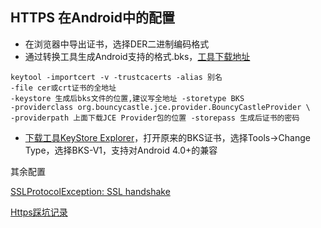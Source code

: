 ## HTTPS 在Android中的配置

- 在浏览器中导出证书，选择DER二进制编码格式
- 通过转换工具生成Android支持的格式.bks，[工具下载地址](http://www.bouncycastle.org/latest_releases.html)

```
keytool -importcert -v -trustcacerts -alias 别名  
-file cer或crt证书的全地址  
-keystore 生成后bks文件的位置,建议写全地址 -storetype BKS 
-providerclass org.bouncycastle.jce.provider.BouncyCastleProvider \  
-providerpath 上面下载JCE Provider包的位置 -storepass 生成后证书的密码  
```

- [下载工具KeyStore Explorer](http://keystore-explorer.sourceforge.NET/)，打开原来的BKS证书，选择Tools->Change Type，选择BKS-V1，支持对Android 4.0+的兼容

其余配置

[SSLProtocolException: SSL handshake](http://blog.csdn.net/guozhaohui628/article/details/54571176)

[Https踩坑记录](http://www.jianshu.com/p/41bb549317ff)